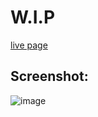 # W.I.P
[live page](https://andrew.let-them.cyou)
## Screenshot:
![image](https://user-images.githubusercontent.com/45133114/133729686-4b76734c-8e46-41e5-8487-19c2e3cb050c.png)
